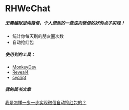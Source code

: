 # RHWeChat
##### 无需越狱逆向微信，个人想到的一些逆向微信的好的点子实现！
* 统计你每天刷的朋友圈次数
* 自动抢红包
 
##### 使用到的工具：
* [MonkeyDev](https://github.com/AloneMonkey/MonkeyDev)
* [Reveal4](https://revealapp.com/)
* [cycript](http://www.cycript.org/)

##### 我的简书文章
[我是怎样一步一步实现微信自动抢红包的？](http://www.jianshu.com/p/294ed954d8b3)
